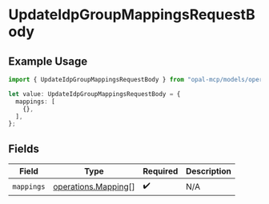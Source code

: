 # UpdateIdpGroupMappingsRequestBody

## Example Usage

```typescript
import { UpdateIdpGroupMappingsRequestBody } from "opal-mcp/models/operations";

let value: UpdateIdpGroupMappingsRequestBody = {
  mappings: [
    {},
  ],
};
```

## Fields

| Field                                                      | Type                                                       | Required                                                   | Description                                                |
| ---------------------------------------------------------- | ---------------------------------------------------------- | ---------------------------------------------------------- | ---------------------------------------------------------- |
| `mappings`                                                 | [operations.Mapping](../../models/operations/mapping.md)[] | :heavy_check_mark:                                         | N/A                                                        |